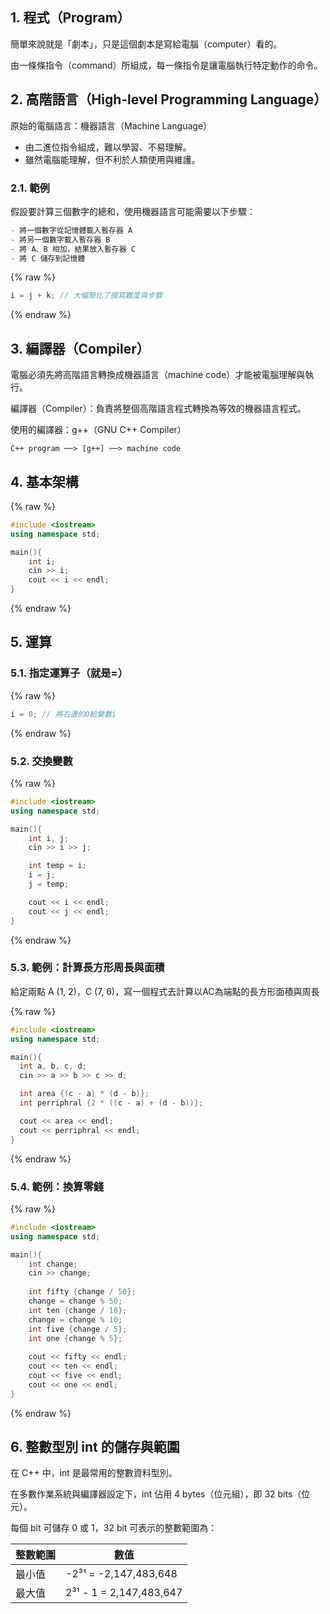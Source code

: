 ## 1. 程式（Program）

簡單來說就是「劇本」，只是這個劇本是寫給電腦（computer）看的。

由一條條指令（command）所組成，每一條指令是讓電腦執行特定動作的命令。

## 2. 高階語言（High-level Programming Language）

原始的電腦語言：機器語言（Machine Language）
- 由二進位指令組成，難以學習、不易理解。
- 雖然電腦能理解，但不利於人類使用與維護。
### 2.1. 範例

假設要計算三個數字的總和，使用機器語言可能需要以下步驟：

```cpp
- 將一個數字從記憶體載入暫存器 A
- 將另一個數字載入暫存器 B
- 將 A、B 相加，結果放入暫存器 C
- 將 C 儲存到記憶體
```

{% raw %}
```cpp
i = j + k; // 大幅簡化了撰寫難度與步驟
```
{% endraw %}

## 3. 編譯器（Compiler）
電腦必須先將高階語言轉換成機器語言（machine code）才能被電腦理解與執行。

編譯器（Compiler）：負責將整個高階語言程式轉換為等效的機器語言程式。

使用的編譯器：g++（GNU C++ Compiler）

```
C++ program ──> [g++] ──> machine code
```

## 4. 基本架構

{% raw %}
```cpp
#include <iostream>
using namespace std;

main(){
    int i;
    cin >> i;
    cout << i << endl;
}
```
{% endraw %}

## 5. 運算

### 5.1. 指定運算子（就是=）
{% raw %}
```cpp
i = 0; // 將右邊的0給變數i
```
{% endraw %}


### 5.2. 交換變數
{% raw %}
```cpp
#include <iostream>
using namespace std;

main(){
    int i, j;
    cin >> i >> j;

    int temp = i;
    i = j;
    j = temp;

    cout << i << endl;
    cout << j << endl;
}
```
{% endraw %}

### 5.3. 範例：計算長方形周長與面積
給定兩點 A (1, 2)，C (7, 6)，寫一個程式去計算以AC為端點的長方形面積與周長

{% raw %}
```cpp
#include <iostream>
using namespace std;

main(){
  int a, b, c, d;
  cin >> a >> b >> c >> d;

  int area {(c - a) * (d - b)};
  int perriphral {2 * ((c - a) + (d - b))};

  cout << area << endl;
  cout << perriphral << endl;
}
```
{% endraw %}

### 5.4. 範例：換算零錢
{% raw %}
```cpp
#include <iostream>
using namespace std;

main(){
	int change;
	cin >> change;
	
	int fifty {change / 50};
	change = change % 50;
	int ten {change / 10};
	change = change % 10;
	int five {change / 5};
	int one {change % 5};
	
	cout << fifty << endl;
	cout << ten << endl; 
	cout << five << endl;
	cout << one << endl;
}
```
{% endraw %}

## 6. 整數型別 int 的儲存與範圍

在 C++ 中，int 是最常用的整數資料型別。

在多數作業系統與編譯器設定下，int 佔用 4 bytes（位元組），即 32 bits（位元）。

每個 bit 可儲存 0 或 1，32 bit 可表示的整數範圍為：


|整數範圍|數值|
|---|---|
|最小值|-2³¹ = -2,147,483,648|
|最大值|2³¹ - 1 = 2,147,483,647|